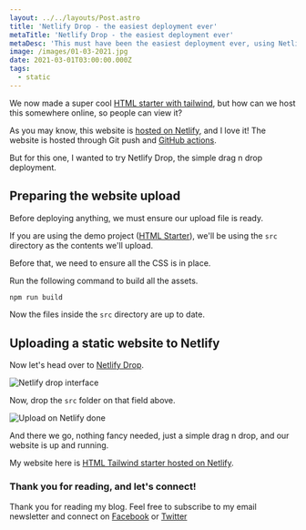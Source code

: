 ```yaml
---
layout: ../../layouts/Post.astro
title: 'Netlify Drop - the easiest deployment ever'
metaTitle: 'Netlify Drop - the easiest deployment ever'
metaDesc: 'This must have been the easiest deployment ever, using Netlify drop!'
image: /images/01-03-2021.jpg
date: 2021-03-01T03:00:00.000Z
tags:
  - static
---
```


We now made a super cool [HTML starter with tailwind](https://daily-dev-tips.com/posts/plain-html-starter-with-tailwind-css/), but how can we host this somewhere online, so people can view it?

As you may know, this website is [hosted on Netlify](https://daily-dev-tips.com/posts/hosting-a-static-blog-on-netlify/), and I love it!
The website is hosted through Git push and [GitHub actions](https://daily-dev-tips.com/posts/deploy-eleventy-to-netlify-using-github-actions/).

But for this one, I wanted to try Netlify Drop, the simple drag n drop deployment.

## Preparing the website upload

Before deploying anything, we must ensure our upload file is ready.

If you are using the demo project ([HTML Starter](https://daily-dev-tips.com/posts/plain-html-starter-with-tailwind-css/)), we'll be using the `src` directory as the contents we'll upload.

Before that, we need to ensure all the CSS is in place.

Run the following command to build all the assets.

```bash
npm run build
```

Now the files inside the `src` directory are up to date.

## Uploading a static website to Netlify

Now let's head over to [Netlify Drop](https://app.netlify.com/drop).

![Netlify drop interface](https://cdn.hashnode.com/res/hashnode/image/upload/v1614148795623/GpZL_B8Rs.png)

Now, drop the `src` folder on that field above.

![Upload on Netlify done](https://cdn.hashnode.com/res/hashnode/image/upload/v1614149025928/TbLCJQWLv.png)

And there we go, nothing fancy needed, just a simple drag n drop, and our website is up and running.

My website here is [HTML Tailwind starter hosted on Netlify](https://wonderful-brahmagupta-0a70c9.netlify.app/).

### Thank you for reading, and let's connect!

Thank you for reading my blog. Feel free to subscribe to my email newsletter and connect on [Facebook](https://www.facebook.com/DailyDevTipsBlog) or [Twitter](https://twitter.com/DailyDevTips1)
